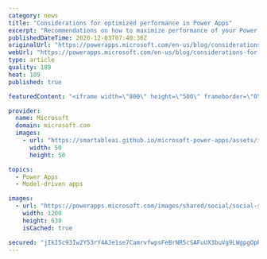 ```yaml
---
category: news
title: "Considerations for optimized performance in Power Apps"
excerpt: "Recommendations on how to maximize performance of your Power Apps "
publishedDateTime: 2020-12-03T07:40:36Z
originalUrl: "https://powerapps.microsoft.com/en-us/blog/considerations-for-optimized-performance-in-power-apps/"
webUrl: "https://powerapps.microsoft.com/en-us/blog/considerations-for-optimized-performance-in-power-apps/"
type: article
quality: 189
heat: 189
published: true

featuredContent: "<iframe width=\"800\" height=\"500\" frameborder=\"0\" src=\"https://www.youtube.com/embed/jcKoqC9Vfmo\" allow=\"accelerometer; autoplay; encrypted-media; gyroscope; picture-in-picture\" allowfullscreen></iframe>"

provider:
  name: Microsoft
  domain: microsoft.com
  images:
    - url: "https://smartableai.github.io/microsoft-power-apps/assets/images/organizations/microsoft.com-50x50.jpg"
      width: 50
      height: 50

topics:
  - Power Apps
  - Model-driven apps

images:
  - url: "https://powerapps.microsoft.com/images/shared/social/social-share-post-ignite.png"
    width: 1200
    height: 630
    isCached: true

secured: "jIkI5c93Iw2Y53rY4AJe1se7CamrvfwpsFeBrNR5cSAFuUX3buVg9LWgpgOpRHOFnEGBCBXjx3rdnQ4YsIJLaUj2Z8ryEdJsjJ6gpQsJfOcj+DvLbmgDpdXCgnlmWdnTGmQ1Juqsrx33gWEbhoeOrjzz/qQx9eGTDJip1eCLBZ0G00/78AEUWNx6yGLS9EiilBkWPFy+xcaCZdu6Dm72S9fq4+PpAq5VzF+tiL5tBHaaInIyb46Z3LvNWuTekntgA35sIS/Yf3ZR83QM5mV6i8sO1kVDzdrEI/9oZmVrbZjGIvtpFeVJgnRs+j0LBWN/ZGDD/BGPG92T4HGj4Cc6vVdxggCuEh+T6vvhQVDq/hlhOzwFX9RlUGxKu4SX+y6BpnQSf/uP1GrgyFOq1M3oOWknqUHi/sRPIUErMsS0/oIIjIY6CXsVK4woeoN/ORyLBC/RUHgmLwtp2w+wahHeXg==;eei+5t54WqRWQ6msdLa+Ag=="
---
```


